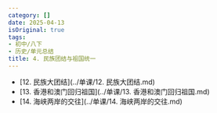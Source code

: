 ```yaml
---
category: []
date: 2025-04-13
isOriginal: true
tags:
- 初中/八下
- 历史/单元总结
title: 4. 民族团结与祖国统一
---
```

- [12. 民族大团结](../单课/12. 民族大团结.md)
- [13. 香港和澳门回归祖国](../单课/13. 香港和澳门回归祖国.md)
- [14. 海峡两岸的交往](../单课/14. 海峡两岸的交往.md)